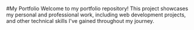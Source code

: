 #My Portfolio
Welcome to my portfolio repository! This project showcases my personal and professional work, including web development projects, and other technical skills I've gained throughout my journey.

